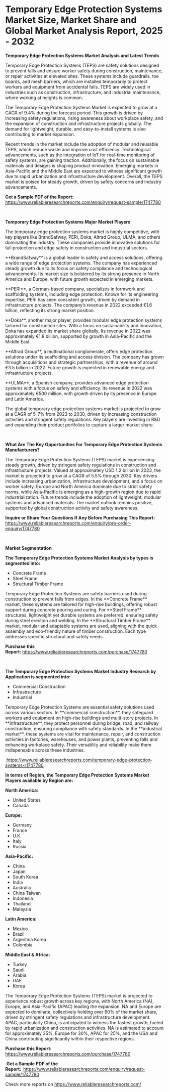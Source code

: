<p><h1>Temporary Edge Protection Systems Market Size, Market Share and Global Market Analysis Report, 2025 - 2032</h1></p><p><strong>Temporary Edge Protection Systems Market Analysis and Latest Trends</strong></p>
<p><p>Temporary Edge Protection Systems (TEPS) are safety solutions designed to prevent falls and ensure worker safety during construction, maintenance, or repair activities at elevated sites. These systems include guardrails, toe boards, and mesh barriers, which are installed temporarily to protect workers and equipment from accidental falls. TEPS are widely used in industries such as construction, infrastructure, and industrial maintenance, where working at heights is common.</p><p>The Temporary Edge Protection Systems Market is expected to grow at a CAGR of 9.4% during the forecast period. This growth is driven by increasing safety regulations, rising awareness about workplace safety, and the expansion of construction and infrastructure projects globally. The demand for lightweight, durable, and easy-to-install systems is also contributing to market expansion.</p><p>Recent trends in the market include the adoption of modular and reusable TEPS, which reduce waste and improve cost efficiency. Technological advancements, such as the integration of IoT for real-time monitoring of safety systems, are gaining traction. Additionally, the focus on sustainable materials and designs is shaping product innovation. Emerging markets in Asia-Pacific and the Middle East are expected to witness significant growth due to rapid urbanization and infrastructure development. Overall, the TEPS market is poised for steady growth, driven by safety concerns and industry advancements.</p></p>
<p><strong>Get a Sample PDF of the Report:&nbsp;</strong> <a href="https://www.reliableresearchreports.com/enquiry/request-sample/1747780?utm_campaign=2271&utm_medium=2&utm_source=Github&utm_content=ia&utm_term=26012025&utm_id=temporary-edge-protection-systems">https://www.reliableresearchreports.com/enquiry/request-sample/1747780</a></p>
<p>&nbsp;</p>
<p><strong>Temporary Edge Protection Systems Major Market Players</strong></p>
<p><p>The temporary edge protection systems market is highly competitive, with key players like BrandSafway, PERI, Doka, Altrad Group, ULMA, and others dominating the industry. These companies provide innovative solutions for fall protection and edge safety in construction and industrial sectors.</p><p>**BrandSafway** is a global leader in safety and access solutions, offering a wide range of edge protection systems. The company has experienced steady growth due to its focus on safety compliance and technological advancements. Its market size is bolstered by its strong presence in North America and Europe, with future growth expected in emerging markets.</p><p>**PERI**, a German-based company, specializes in formwork and scaffolding systems, including edge protection. Known for its engineering expertise, PERI has seen consistent growth, driven by demand in infrastructure projects. The company’s revenue in 2022 exceeded €1.6 billion, reflecting its strong market position.</p><p>**Doka**, another major player, provides modular edge protection systems tailored for construction sites. With a focus on sustainability and innovation, Doka has expanded its market share globally. Its revenue in 2022 was approximately €1.8 billion, supported by growth in Asia-Pacific and the Middle East.</p><p>**Altrad Group**, a multinational conglomerate, offers edge protection solutions under its scaffolding and access division. The company has grown through acquisitions and strategic partnerships, with a revenue of around €3.5 billion in 2022. Future growth is expected in renewable energy and infrastructure projects.</p><p>**ULMA**, a Spanish company, provides advanced edge protection systems with a focus on safety and efficiency. Its revenue in 2022 was approximately €500 million, with growth driven by its presence in Europe and Latin America.</p><p>The global temporary edge protection systems market is projected to grow at a CAGR of 5-7% from 2023 to 2030, driven by increasing construction activities and stringent safety regulations. Key players are investing in R&D and expanding their product portfolios to capture a larger market share.</p></p>
<p>&nbsp;</p>
<p><strong>What Are The Key Opportunities For Temporary Edge Protection Systems Manufacturers?</strong></p>
<p><p>The Temporary Edge Protection Systems (TEPS) market is experiencing steady growth, driven by stringent safety regulations in construction and infrastructure projects. Valued at approximately USD 1.2 billion in 2023, the market is projected to grow at a CAGR of 5.5% through 2030. Key drivers include increasing urbanization, infrastructure development, and a focus on worker safety. Europe and North America dominate due to strict safety norms, while Asia-Pacific is emerging as a high-growth region due to rapid industrialization. Future trends include the adoption of lightweight, modular systems and advanced materials. The market outlook remains positive, supported by global construction activity and safety awareness.</p></p>
<p><strong>Inquire or Share Your Questions If Any Before Purchasing This Report:</strong> <a href="https://www.reliableresearchreports.com/enquiry/pre-order-enquiry/1747780?utm_campaign=2271&utm_medium=2&utm_source=Github&utm_content=ia&utm_term=26012025&utm_id=temporary-edge-protection-systems">https://www.reliableresearchreports.com/enquiry/pre-order-enquiry/1747780</a></p>
<p>&nbsp;</p>
<p><strong>Market Segmentation</strong></p>
<p><strong>The Temporary Edge Protection Systems Market Analysis by types is segmented into:</strong></p>
<p><ul><li>Concrete Frame</li><li>Steel Frame</li><li>Structural Timber Frame</li></ul></p>
<p><p>Temporary Edge Protection Systems are safety barriers used during construction to prevent falls from edges. In the **Concrete Frame** market, these systems are tailored for high-rise buildings, offering robust support during concrete pouring and curing. For **Steel Frame** structures, lightweight yet durable systems are preferred, ensuring safety during steel erection and welding. In the **Structural Timber Frame** market, modular and adaptable systems are used, aligning with the quick assembly and eco-friendly nature of timber construction. Each type addresses specific structural and safety needs.</p></p>
<p><strong>Purchase this Report:&nbsp;</strong><a href="https://www.reliableresearchreports.com/purchase/1747780?utm_campaign=2271&utm_medium=2&utm_source=Github&utm_content=ia&utm_term=26012025&utm_id=temporary-edge-protection-systems">https://www.reliableresearchreports.com/purchase/1747780</a></p>
<p>&nbsp;</p>
<p><strong>The Temporary Edge Protection Systems Market Industry Research by Application is segmented into:</strong></p>
<p><ul><li>Commercial Construction</li><li>Infrastructure</li><li>Industrial</li></ul></p>
<p><p>Temporary Edge Protection Systems are essential safety solutions used across various sectors. In **commercial construction**, they safeguard workers and equipment on high-rise buildings and multi-story projects. In **infrastructure**, they protect personnel during bridge, road, and railway construction, ensuring compliance with safety standards. In the **industrial market**, these systems are vital for maintenance, repair, and construction activities in factories, warehouses, and power plants, preventing falls and enhancing workplace safety. Their versatility and reliability make them indispensable across these industries.</p></p>
<p><a href="https://www.reliableresearchreports.com/temporary-edge-protection-systems-r1747780?utm_campaign=2271&utm_medium=2&utm_source=Github&utm_content=ia&utm_term=26012025&utm_id=temporary-edge-protection-systems">&nbsp;https://www.reliableresearchreports.com/temporary-edge-protection-systems-r1747780</a></p>
<p><strong>In terms of Region, the Temporary Edge Protection Systems Market Players available by Region are:</strong></p>
<p>
    <p> <strong> North America: </strong>
        <ul>
            <li>United States</li>
            <li>Canada</li>
        </ul>
        </p> 
    <p> <strong> Europe: </strong>
        <ul>
            <li>Germany</li>
            <li>France</li>
            <li>U.K.</li>
            <li>Italy</li>
            <li>Russia</li>
        </ul>
        </p> 
    <p> <strong> Asia-Pacific: </strong>
        <ul>
            <li>China</li>
            <li>Japan</li>
            <li>South Korea</li>
            <li>India</li>
            <li>Australia</li>
            <li>China Taiwan</li>
            <li>Indonesia</li>
            <li>Thailand</li>
            <li>Malaysia</li>
        </ul>
        </p> 
    <p> <strong> Latin America: </strong>
        <ul>
            <li>Mexico</li>
            <li>Brazil</li>
            <li>Argentina Korea</li>
            <li>Colombia</li>
        </ul>
        </p> 
    <p> <strong> Middle East & Africa: </strong>
        <ul>
            <li>Turkey</li>
            <li>Saudi</li>
            <li>Arabia</li>
            <li>UAE</li>
            <li>Korea</li>
        </ul>
    </p>
    </p>
<p><p>The Temporary Edge Protection Systems (TEPS) market is projected to experience robust growth across key regions, with North America (NA), Europe, and Asia-Pacific (APAC) leading the expansion. NA and Europe are expected to dominate, collectively holding over 60% of the market share, driven by stringent safety regulations and infrastructure development. APAC, particularly China, is anticipated to witness the fastest growth, fueled by rapid urbanization and construction activities. NA is estimated to account for approximately 35%, Europe for 30%, APAC for 25%, and the USA and China contributing significantly within their respective regions.</p></p>
<p><strong>Purchase this Report: </strong><a href="https://www.reliableresearchreports.com/purchase/1747780?utm_campaign=2271&utm_medium=2&utm_source=Github&utm_content=ia&utm_term=26012025&utm_id=temporary-edge-protection-systems">https://www.reliableresearchreports.com/purchase/1747780</a></p>
<p>&nbsp;<strong>Get a Sample PDF of the Report:&nbsp;&nbsp;</strong><a href="https://www.reliableresearchreports.com/enquiry/request-sample/1747780?utm_campaign=2271&utm_medium=2&utm_source=Github&utm_content=ia&utm_term=26012025&utm_id=temporary-edge-protection-systems">https://www.reliableresearchreports.com/enquiry/request-sample/1747780</a></p>
<p><strong></strong></p>
<p>Check more reports on <a href="https://www.reliableresearchreports.com/?utm_campaign=2271&utm_medium=2&utm_source=Github&utm_content=ia&utm_term=26012025&utm_id=temporary-edge-protection-systems">https://www.reliableresearchreports.com/</a></p>